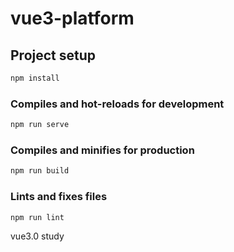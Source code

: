 # vue3-platform

## Project setup

```html
npm install
```

### Compiles and hot-reloads for development

```html
npm run serve
```

### Compiles and minifies for production

```html
npm run build
```

### Lints and fixes files

```html
npm run lint
```

vue3.0 study
